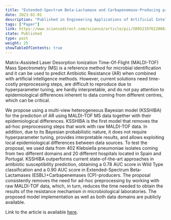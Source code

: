 ```yaml
---
title: "Extended-Spectrum Beta-Lactamase and Carbapenemase-Producing prediction in Klebsiella pneumoniae based on MALDI-TOF mass spectra"
date: 2023-02-01
description: "Published in Engineering Applications of Artificial Intelligence"
tags: ["Paper"]
link: https://www.sciencedirect.com/science/article/pii/S0952197622006340
state: Published 
type: post
weight: 25
showTableOfContents: true
---
```


Matrix-Assisted Laser Desorption Ionization Time-Of-Flight (MALDI-TOF) Mass Spectrometry (MS) is a reference method for microbial identification and it can be used to predict Antibiotic Resistance (AR) when combined with artificial intelligence methods. However, current solutions need time-costly preprocessing steps, are difficult to reproduce due to hyperparameter tuning, are hardly interpretable, and do not pay attention to epidemiological differences inherent to data coming from different centres, which can be critical.

We propose using a multi-view heterogeneous Bayesian model (KSSHIBA) for the prediction of AR using MALDI-TOF MS data together with their epidemiological differences. KSSHIBA is the first model that removes the ad-hoc preprocessing steps that work with raw MALDI-TOF data. In addition, due to its Bayesian probabilistic nature, it does not require hyperparameter tuning, provides interpretable results, and allows exploiting local epidemiological differences between data sources. To test the proposal, we used data from 402 Klebsiella pneumoniae isolates coming from two different domains and 20 different hospitals located in Spain and Portugal. KSSHIBA outperforms current state-of-the-art approaches in antibiotic susceptibility prediction, obtaining a 0.78 AUC score in Wild Type classification and a 0.90 AUC score in Extended-Spectrum Beta-Lactamases (ESBL)+Carbapenemases (CP)-producers. The proposal consistently removes the need for ad-hoc preprocessing by working with raw MALDI-TOF data, which, in turn, reduces the time needed to obtain the results of the resistance mechanism in microbiological laboratories. The proposed model implementation as well as both data domains are publicly available.

Link to the article is available [here](https://www.sciencedirect.com/science/article/pii/S0952197622006340).